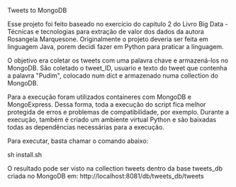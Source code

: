 Tweets to MongoDB

Esse projeto foi feito baseado no exercício do capitulo 2 do Livro Big Data - Técnicas e tecnologias para extração de valor dos dados da autora Rosangela Marquesone.
Originalmente o projeto deveria ser feita em linguagem Java, porem decidi fazer em Python para praticar a linguagem.

O objetivo era coletar os tweets com uma palavra chave e armazená-los no MongoDB. 
São coletado o tweet_ID, usuario e texto do tweet que contenha a palavra "Pudim", colocado num dict e armazenado numa collection do MongoDB.

Para a execução foram utilizados containeres com MongoDB e MongoExpress. Dessa forma, toda a execução do script fica melhor protegida de erros e problemas de compatibilidade, por exemplo. Durante a execução, também é criado um ambiente virtual Python e são baixadas todas as dependências necessárias para a execução.

Para executar, basta chamar o comando abaixo:

sh install.sh

O resultado pode ser visto na collection tweets dentro da base tweets_db criada no MongoDB em:
http://localhost:8081/db/tweets_db/tweets